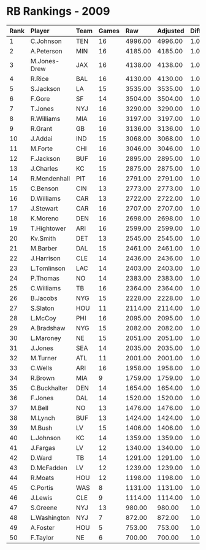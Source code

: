 # RB Rankings - 2009

| Rank | Player       | Team | Games | Raw     | Adjusted | Difficulty | Avg/Game | Typical | Consistency | Trend    |
| :----| :------------| :----| :-----| :-------| :--------| :----------| :--------| :-------| :-----------| :--------|
| 1    | C.Johnson    | TEN  | 16    | 4996.00 | 4996.00  | 1.000      | 312.25   | 313.50  | 8/2/6       | +116.4%  |
| 2    | A.Peterson   | MIN  | 16    | 4185.00 | 4185.00  | 1.000      | 261.56   | 269.50  | 9/3/4       | +56.9%   |
| 3    | M.Jones-Drew | JAX  | 16    | 4138.00 | 4138.00  | 1.000      | 258.62   | 246.00  | 8/1/7       | +98.6%   |
| 4    | R.Rice       | BAL  | 16    | 4130.00 | 4130.00  | 1.000      | 258.12   | 258.00  | 6/4/6       | +55.1%   |
| 5    | S.Jackson    | LA   | 15    | 3535.00 | 3535.00  | 1.000      | 235.67   | 240.00  | 8/1/6       | +67.9%   |
| 6    | F.Gore       | SF   | 14    | 3504.00 | 3504.00  | 1.000      | 250.29   | 255.00  | 6/1/7       | +104.2%  |
| 7    | T.Jones      | NYJ  | 16    | 3290.00 | 3290.00  | 1.000      | 205.62   | 217.50  | 8/2/6       | +83.6%   |
| 8    | R.Williams   | MIA  | 16    | 3197.00 | 3197.00  | 1.000      | 199.81   | 200.50  | 7/4/5       | +79.0%   |
| 9    | R.Grant      | GB   | 16    | 3136.00 | 3136.00  | 1.000      | 196.00   | 205.50  | 8/4/4       | +68.7%   |
| 10   | J.Addai      | IND  | 15    | 3068.00 | 3068.00  | 1.000      | 204.53   | 206.50  | 7/1/7       | +74.4%   |
| 11   | M.Forte      | CHI  | 16    | 3046.00 | 3046.00  | 1.000      | 190.38   | 189.00  | 9/1/6       | +71.0%   |
| 12   | F.Jackson    | BUF  | 16    | 2895.00 | 2895.00  | 1.000      | 180.94   | 206.50  | 9/2/5       | +167.9%  |
| 13   | J.Charles    | KC   | 15    | 2875.00 | 2875.00  | 1.000      | 191.67   | 182.50  | 7/1/7       | +244.0%  |
| 14   | R.Mendenhall | PIT  | 16    | 2791.00 | 2791.00  | 1.000      | 174.44   | 176.50  | 7/0/9       | +157.8%  |
| 15   | C.Benson     | CIN  | 13    | 2773.00 | 2773.00  | 1.000      | 213.31   | 213.50  | 6/0/7       | +90.0%   |
| 16   | D.Williams   | CAR  | 13    | 2722.00 | 2722.00  | 1.000      | 209.38   | 199.50  | 6/1/6       | +105.2%  |
| 17   | J.Stewart    | CAR  | 16    | 2707.00 | 2707.00  | 1.000      | 169.19   | 163.00  | 9/0/7       | +183.4%  |
| 18   | K.Moreno     | DEN  | 16    | 2698.00 | 2698.00  | 1.000      | 168.62   | 185.50  | 7/4/5       | +87.6%   |
| 19   | T.Hightower  | ARI  | 16    | 2599.00 | 2599.00  | 1.000      | 162.44   | 168.50  | 8/2/6       | +86.9%   |
| 20   | Kv.Smith     | DET  | 13    | 2545.00 | 2545.00  | 1.000      | 195.77   | 200.00  | 5/4/4       | INACTIVE |
| 21   | M.Barber     | DAL  | 15    | 2461.00 | 2461.00  | 1.000      | 164.07   | 152.50  | 6/1/8       | +67.0%   |
| 22   | J.Harrison   | CLE  | 14    | 2436.00 | 2436.00  | 1.000      | 174.00   | 183.00  | 8/0/6       | +531.5%  |
| 23   | L.Tomlinson  | LAC  | 14    | 2403.00 | 2403.00  | 1.000      | 171.64   | 185.50  | 5/4/5       | +70.9%   |
| 24   | P.Thomas     | NO   | 14    | 2383.00 | 2383.00  | 1.000      | 170.21   | 171.00  | 6/1/7       | +120.3%  |
| 25   | C.Williams   | TB   | 16    | 2364.00 | 2364.00  | 1.000      | 147.75   | 149.00  | 7/1/8       | +121.6%  |
| 26   | B.Jacobs     | NYG  | 15    | 2228.00 | 2228.00  | 1.000      | 148.53   | 154.00  | 7/2/6       | +94.6%   |
| 27   | S.Slaton     | HOU  | 11    | 2114.00 | 2114.00  | 1.000      | 192.18   | 202.00  | 5/2/4       | INACTIVE |
| 28   | L.McCoy      | PHI  | 16    | 2095.00 | 2095.00  | 1.000      | 130.94   | 141.00  | 9/0/7       | +156.3%  |
| 29   | A.Bradshaw   | NYG  | 15    | 2082.00 | 2082.00  | 1.000      | 138.80   | 119.00  | 7/1/7       | +115.1%  |
| 30   | L.Maroney    | NE   | 15    | 2051.00 | 2051.00  | 1.000      | 136.73   | 123.00  | 7/0/8       | +269.1%  |
| 31   | J.Jones      | SEA  | 14    | 2035.00 | 2035.00  | 1.000      | 145.36   | 144.00  | 8/0/6       | +172.7%  |
| 32   | M.Turner     | ATL  | 11    | 2001.00 | 2001.00  | 1.000      | 181.91   | 197.50  | 7/0/4       | +148.8%  |
| 33   | C.Wells      | ARI  | 16    | 1958.00 | 1958.00  | 1.000      | 122.38   | 135.00  | 10/0/6      | +265.1%  |
| 34   | R.Brown      | MIA  | 9     | 1759.00 | 1759.00  | 1.000      | 195.44   | 204.50  | 4/2/3       | INACTIVE |
| 35   | C.Buckhalter | DEN  | 14    | 1654.00 | 1654.00  | 1.000      | 118.14   | 115.00  | 6/0/8       | +118.7%  |
| 36   | F.Jones      | DAL  | 14    | 1520.00 | 1520.00  | 1.000      | 108.57   | 116.00  | 8/0/6       | +153.5%  |
| 37   | M.Bell       | NO   | 13    | 1476.00 | 1476.00  | 1.000      | 113.54   | 99.50   | 6/2/5       | +158.1%  |
| 38   | M.Lynch      | BUF  | 13    | 1424.00 | 1424.00  | 1.000      | 109.54   | 98.00   | 5/0/8       | +222.5%  |
| 39   | M.Bush       | LV   | 15    | 1406.00 | 1406.00  | 1.000      | 93.73    | 89.50   | 8/1/6       | +258.2%  |
| 40   | L.Johnson    | KC   | 14    | 1359.00 | 1359.00  | 1.000      | 97.07    | 88.50   | 7/0/7       | +324.7%  |
| 41   | J.Fargas     | LV   | 12    | 1340.00 | 1340.00  | 1.000      | 111.67   | 113.00  | 5/2/5       | +128.4%  |
| 42   | D.Ward       | TB   | 14    | 1291.00 | 1291.00  | 1.000      | 92.21    | 79.50   | 6/2/6       | +145.2%  |
| 43   | D.McFadden   | LV   | 12    | 1239.00 | 1239.00  | 1.000      | 103.25   | 111.50  | 5/2/5       | +161.2%  |
| 44   | R.Moats      | HOU  | 12    | 1198.00 | 1198.00  | 1.000      | 99.83    | 68.50   | 5/0/7       | +823.9%  |
| 45   | C.Portis     | WAS  | 8     | 1131.00 | 1131.00  | 1.000      | 141.38   | 150.00  | 4/0/4       | INACTIVE |
| 46   | J.Lewis      | CLE  | 9     | 1114.00 | 1114.00  | 1.000      | 123.78   | 131.00  | 6/0/3       | INACTIVE |
| 47   | S.Greene     | NYJ  | 13    | 980.00  | 980.00   | 1.000      | 75.38    | 63.50   | 8/0/5       | +345.9%  |
| 48   | L.Washington | NYJ  | 7     | 872.00  | 872.00   | 1.000      | 124.57   | 139.50  | 4/1/2       | INACTIVE |
| 49   | A.Foster     | HOU  | 5     | 753.00  | 753.00   | 1.000      | 150.60   | 120.50  | 2/0/3       | N/A      |
| 50   | F.Taylor     | NE   | 6     | 700.00  | 700.00   | 1.000      | 116.67   | 112.00  | 4/0/2       | +131.8%  |

